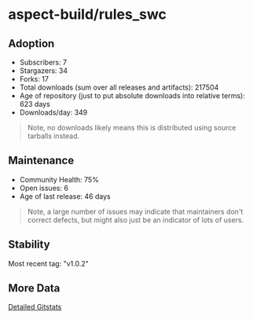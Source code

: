 # aspect-build/rules_swc

## Adoption

- Subscribers: 7
- Stargazers: 34
- Forks: 17
- Total downloads (sum over all releases and artifacts): 217504
- Age of repository (just to put absolute downloads into relative terms): 623 days
- Downloads/day: 349

> Note, no downloads likely means this is distributed using source tarballs instead.

## Maintenance

- Community Health: 75%
- Open issues: 6
- Age of last release: 46 days

> Note, a large number of issues may indicate that maintainers don't correct defects, but might also
> just be an indicator of lots of users.

## Stability

Most recent tag: "v1.0.2"

## More Data

[Detailed Gitstats](/bazel-catalog/gitstats/aspect-build/rules_swc)

